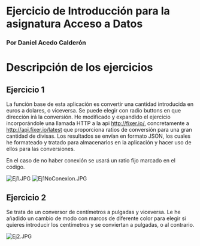# Ejercicio de Introducción para la asignatura Acceso a Datos #
### Por Daniel Acedo Calderón ###

# Descripción de los ejercicios #

## Ejercicio 1 ##

La función base de esta aplicación es convertir una cantidad introducida en euros a dolares, o viceversa. Se puede elegir con radio buttons en que dirección irá la conversión.
He modificado y expandido el ejercicio incorporándole una llamada HTTP a la api http://fixer.io/, concretamente a http://api.fixer.io/latest que proporciona ratios de conversión para una gran cantidad de divisas. Los resultados se envían en formato JSON, los cuales he formateado y tratado para almacenarlos en la aplicación y hacer uso de ellos para las conversiones.

En el caso de no haber conexión se usará un ratio fijo marcado en el código.

![Ej1.JPG](https://bitbucket.org/repo/9rMrdL/images/196902422-Ej1.JPG) ![Ej1NoConexion.JPG](https://bitbucket.org/repo/9rMrdL/images/2518624938-Ej1NoConexion.JPG)

## Ejercicio 2 ##

Se trata de un conversor de centímetros a pulgadas y viceversa. Le he añadido un cambio de modo con marcos de diferente color para elegir si quieres introducir los centímetros y se conviertan a pulgadas, o al contrario.

![Ej2.JPG](https://bitbucket.org/repo/9rMrdL/images/2982653860-Ej2.JPG)